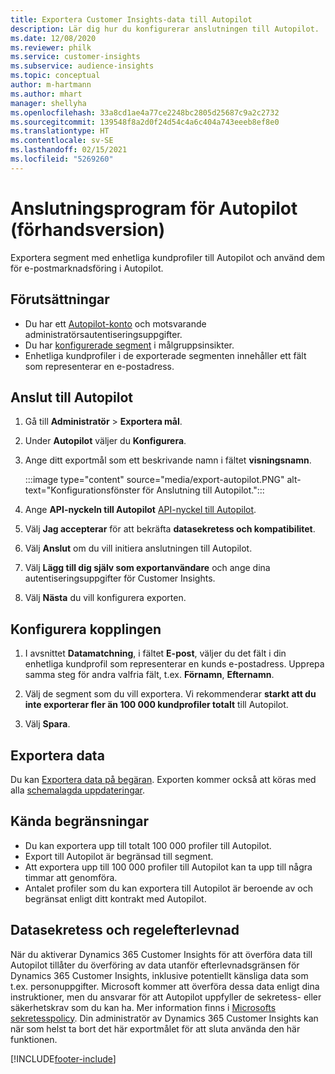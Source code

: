```yaml
---
title: Exportera Customer Insights-data till Autopilot
description: Lär dig hur du konfigurerar anslutningen till Autopilot.
ms.date: 12/08/2020
ms.reviewer: philk
ms.service: customer-insights
ms.subservice: audience-insights
ms.topic: conceptual
author: m-hartmann
ms.author: mhart
manager: shellyha
ms.openlocfilehash: 33a8cd1ae4a77ce2248bc2805d25687c9a2c2732
ms.sourcegitcommit: 139548f8a2d0f24d54c4a6c404a743eeeb8ef8e0
ms.translationtype: HT
ms.contentlocale: sv-SE
ms.lasthandoff: 02/15/2021
ms.locfileid: "5269260"
---
```

# <a name="connector-for-autopilot-preview"></a>Anslutningsprogram för Autopilot (förhandsversion)

Exportera segment med enhetliga kundprofiler till Autopilot och använd dem för e-postmarknadsföring i Autopilot. 

## <a name="prerequisites"></a>Förutsättningar

-   Du har ett [Autopilot-konto](https://www.autopilothq.com/) och motsvarande administratörsautentiseringsuppgifter.
-   Du har [konfigurerade segment](segments.md) i målgruppsinsikter.
-   Enhetliga kundprofiler i de exporterade segmenten innehåller ett fält som representerar en e-postadress.

## <a name="connect-to-autopilot"></a>Anslut till Autopilot

1. Gå till **Administratör** > **Exportera mål**.

1. Under **Autopilot** väljer du **Konfigurera**.

1. Ange ditt exportmål som ett beskrivande namn i fältet **visningsnamn**.

   :::image type="content" source="media/export-autopilot.PNG" alt-text="Konfigurationsfönster för Anslutning till Autopilot.":::

1. Ange **API-nyckeln till Autopilot** [API-nyckel till Autopilot](https://autopilot.docs.apiary.io/#).

1. Välj **Jag accepterar** för att bekräfta **datasekretess och kompatibilitet**.

1. Välj **Anslut** om du vill initiera anslutningen till Autopilot.

1. Välj **Lägg till dig själv som exportanvändare** och ange dina autentiseringsuppgifter för Customer Insights.

1. Välj **Nästa** du vill konfigurera exporten.

## <a name="configure-the-connector"></a>Konfigurera kopplingen

1. I avsnittet **Datamatchning**, i fältet **E-post**, väljer du det fält i din enhetliga kundprofil som representerar en kunds e-postadress. Upprepa samma steg för andra valfria fält, t.ex. **Förnamn**, **Efternamn**.

1. Välj de segment som du vill exportera. Vi rekommenderar **starkt att du inte exporterar fler än 100 000 kundprofiler totalt** till Autopilot. 

1. Välj **Spara**.

## <a name="export-the-data"></a>Exportera data

Du kan [Exportera data på begäran](export-destinations.md). Exporten kommer också att köras med alla [schemalagda uppdateringar](system.md#schedule-tab).

## <a name="known-limitations"></a>Kända begränsningar

- Du kan exportera upp till totalt 100 000 profiler till Autopilot.
- Export till Autopilot är begränsad till segment.
- Att exportera upp till 100 000 profiler till Autopilot kan ta upp till några timmar att genomföra. 
- Antalet profiler som du kan exportera till Autopilot är beroende av och begränsat enligt ditt kontrakt med Autopilot.

## <a name="data-privacy-and-compliance"></a>Datasekretess och regelefterlevnad

När du aktiverar Dynamics 365 Customer Insights för att överföra data till Autopilot tillåter du överföring av data utanför efterlevnadsgränsen för Dynamics 365 Customer Insights, inklusive potentiellt känsliga data som t.ex. personuppgifter. Microsoft kommer att överföra dessa data enligt dina instruktioner, men du ansvarar för att Autopilot uppfyller de sekretess- eller säkerhetskrav som du kan ha. Mer information finns i [Microsofts sekretesspolicy](https://go.microsoft.com/fwlink/?linkid=396732).
Din administratör av Dynamics 365 Customer Insights kan när som helst ta bort det här exportmålet för att sluta använda den här funktionen.


[!INCLUDE[footer-include](../includes/footer-banner.md)]
